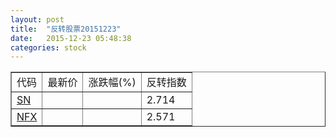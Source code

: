 ```yaml
---
layout: post
title:  "反转股票20151223"
date:   2015-12-23 05:48:38
categories: stock
---
```


<script type="text/javascript">
var stockList = []
stockList.push('gb_sn');
stockList.push('gb_nfx');
</script>

<table border="1">
 <tr>
 <td>代码</td>
  <td>最新价</td>
  <td>涨跌幅(%)</td>
 <td>反转指数</td>
</tr>
  <tr id="sn"><td><a href="http://stock.finance.sina.com.cn/usstock/quotes/SN.html" target="_blank">SN</a></td><td></td><td></td><td>2.714</td></tr>
  <tr id="nfx"><td><a href="http://stock.finance.sina.com.cn/usstock/quotes/NFX.html" target="_blank">NFX</a></td><td></td><td></td><td>2.571</td></tr>
</table>
